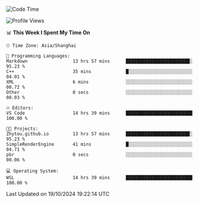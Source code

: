 <!--START_SECTION:waka-->
![Code Time](http://img.shields.io/badge/Code%20Time-2%2C056%20hrs%2020%20mins-blue)

![Profile Views](http://img.shields.io/badge/Profile%20Views-0-blue)

📊 **This Week I Spent My Time On** 

```text
🕑︎ Time Zone: Asia/Shanghai

💬 Programming Languages: 
Markdown                 13 hrs 57 mins      ████████████████████████░   95.23 % 
C++                      35 mins             █░░░░░░░░░░░░░░░░░░░░░░░░   04.01 % 
XML                      6 mins              ░░░░░░░░░░░░░░░░░░░░░░░░░   00.72 % 
Other                    0 secs              ░░░░░░░░░░░░░░░░░░░░░░░░░   00.03 % 

🔥 Editors: 
VS Code                  14 hrs 39 mins      █████████████████████████   100.00 % 

🐱‍💻 Projects: 
Zhytou.github.io         13 hrs 57 mins      ████████████████████████░   95.23 % 
SimpleRenderEngine       41 mins             █░░░░░░░░░░░░░░░░░░░░░░░░   04.71 % 
pbr                      0 secs              ░░░░░░░░░░░░░░░░░░░░░░░░░   00.06 % 

💻 Operating System: 
WSL                      14 hrs 39 mins      █████████████████████████   100.00 % 
```


 Last Updated on 19/10/2024 19:22:14 UTC
<!--END_SECTION:waka-->